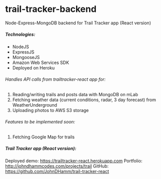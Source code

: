 # trail-tracker-backend
Node-Express-MongoDB backend for Trail Tracker app (React version)

##### _Technologies:_
* NodeJS
* ExpressJS
* MongooseJS
* Amazon Web Services SDK
* Deployed on Heroku

###### _Handles API calls from trailtracker-react app for:_
1. Reading/writing trails and posts data with MongoDB on mLab
2. Fetching weather data (current conditions, radar, 3 day forecast) from WeatherUnderground
3. Uploading photos to AWS S3 storage

###### _Features to be implemented soon:_
1. Fetching Google Map for trails

##### _Trail Tracker app (React version):_
Deployed demo: https://trailtracker-react.herokuapp.com
Portfolio: http://johndhammcodes.com/projects/trail
GitHub: https://github.com/JohnDHamm/trail-tracker-react

